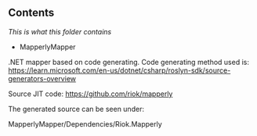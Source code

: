 ## Contents ##

*This is what this folder contains*

- MapperlyMapper 

.NET mapper based on code generating.
Code generating method used is:
https://learn.microsoft.com/en-us/dotnet/csharp/roslyn-sdk/source-generators-overview

Source JIT code:
https://github.com/riok/mapperly


The generated source can be seen under:

MapperlyMapper/Dependencies/Riok.Mapperly



